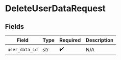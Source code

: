 # DeleteUserDataRequest


## Fields

| Field              | Type               | Required           | Description        |
| ------------------ | ------------------ | ------------------ | ------------------ |
| `user_data_id`     | *str*              | :heavy_check_mark: | N/A                |